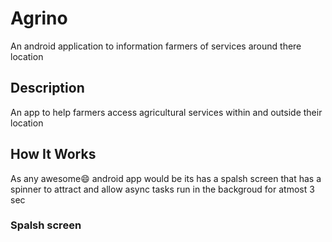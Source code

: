 # Agrino
An android application to information farmers of services around there location

## Description

An app to help farmers access agricultural services within and outside their location


## How It Works
As any awesome:smile: android app would be its has a spalsh screen
that has a spinner to attract and allow async tasks run in the backgroud for
atmost 3 sec

### Spalsh screen
